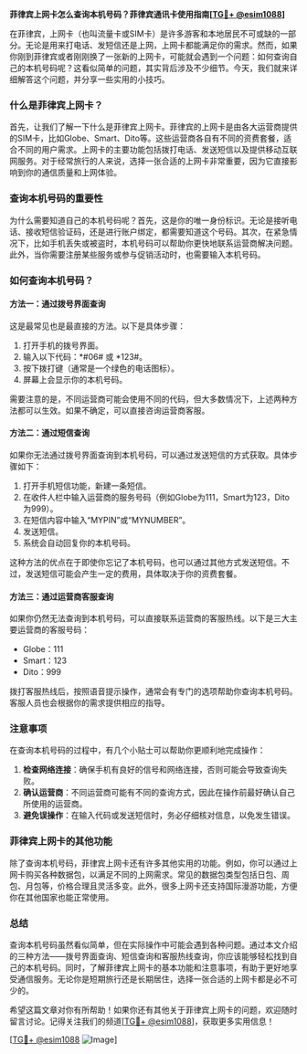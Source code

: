 **菲律宾上网卡怎么查询本机号码？菲律宾通讯卡使用指南[[TG💪+ @esim1088](https://t.me/s/esim1088)]**

在菲律宾，上网卡（也叫流量卡或SIM卡）是许多游客和本地居民不可或缺的一部分。无论是用来打电话、发短信还是上网，上网卡都能满足你的需求。然而，如果你刚到菲律宾或者刚刚换了一张新的上网卡，可能就会遇到一个问题：如何查询自己的本机号码呢？这看似简单的问题，其实背后涉及不少细节。今天，我们就来详细解答这个问题，并分享一些实用的小技巧。

### 什么是菲律宾上网卡？

首先，让我们了解一下什么是菲律宾上网卡。菲律宾的上网卡是由各大运营商提供的SIM卡，比如Globe、Smart、Dito等。这些运营商各自有不同的资费套餐，适合不同的用户需求。上网卡的主要功能包括拨打电话、发送短信以及提供移动互联网服务。对于经常旅行的人来说，选择一张合适的上网卡非常重要，因为它直接影响到你的通信质量和上网体验。

### 查询本机号码的重要性

为什么需要知道自己的本机号码呢？首先，这是你的唯一身份标识。无论是接听电话、接收短信验证码，还是进行账户绑定，都需要知道这个号码。其次，在紧急情况下，比如手机丢失或被盗时，本机号码可以帮助你更快地联系运营商解决问题。此外，当你需要注册某些服务或参与促销活动时，也需要输入本机号码。

### 如何查询本机号码？

#### 方法一：通过拨号界面查询
这是最常见也是最直接的方法。以下是具体步骤：
1. 打开手机的拨号界面。
2. 输入以下代码：*#06# 或 *123#。
3. 按下拨打键（通常是一个绿色的电话图标）。
4. 屏幕上会显示你的本机号码。

需要注意的是，不同运营商可能会使用不同的代码，但大多数情况下，上述两种方法都可以生效。如果不确定，可以直接咨询运营商客服。

#### 方法二：通过短信查询
如果你无法通过拨号界面查询到本机号码，可以通过发送短信的方式获取。具体步骤如下：
1. 打开手机短信功能，新建一条短信。
2. 在收件人栏中输入运营商的服务号码（例如Globe为111，Smart为123，Dito为999）。
3. 在短信内容中输入“MYPIN”或“MYNUMBER”。
4. 发送短信。
5. 系统会自动回复你的本机号码。

这种方法的优点在于即使你忘记了本机号码，也可以通过其他方式发送短信。不过，发送短信可能会产生一定的费用，具体取决于你的资费套餐。

#### 方法三：通过运营商客服查询
如果你仍然无法查询到本机号码，可以直接联系运营商的客服热线。以下是三大主要运营商的客服号码：
- Globe：111
- Smart：123
- Dito：999

拨打客服热线后，按照语音提示操作，通常会有专门的选项帮助你查询本机号码。客服人员也会根据你的需求提供相应的指导。

### 注意事项

在查询本机号码的过程中，有几个小贴士可以帮助你更顺利地完成操作：
1. **检查网络连接**：确保手机有良好的信号和网络连接，否则可能会导致查询失败。
2. **确认运营商**：不同运营商可能有不同的查询方式，因此在操作前最好确认自己所使用的运营商。
3. **避免误操作**：在输入代码或发送短信时，务必仔细核对信息，以免发生错误。

### 菲律宾上网卡的其他功能

除了查询本机号码，菲律宾上网卡还有许多其他实用的功能。例如，你可以通过上网卡购买各种数据包，以满足不同的上网需求。常见的数据包类型包括日包、周包、月包等，价格合理且灵活多变。此外，很多上网卡还支持国际漫游功能，方便你在其他国家也能正常使用。

### 总结

查询本机号码虽然看似简单，但在实际操作中可能会遇到各种问题。通过本文介绍的三种方法——拨号界面查询、短信查询和客服热线查询，你应该能够轻松找到自己的本机号码。同时，了解菲律宾上网卡的基本功能和注意事项，有助于更好地享受通信服务。无论你是短期旅行还是长期居住，选择一张合适的上网卡都是必不可少的。

希望这篇文章对你有所帮助！如果你还有其他关于菲律宾上网卡的问题，欢迎随时留言讨论。记得关注我们的频道[[TG💪+ @esim1088](https://t.me/s/esim1088)]，获取更多实用信息！

[[TG💪+ @esim1088](https://t.me/s/esim1088) ![Image](https://i.postimg.cc/4NQfJmqS/Snipaste-2025-05-13-00-14-12.png)]